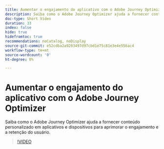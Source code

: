 ```yaml
---
title: Aumentar o engajamento do aplicativo com o Adobe Journey Optimizer
description: Saiba como o Adobe Journey Optimizer ajuda a fornecer conteúdo personalizado em aplicativos e dispositivos para aprimorar o engajamento e a retenção do usuário.
doc-type: Short Video
duration: 33
index: false
hide: true
hidefromtoc: true
recommendations: noCatalog, noDisplay
source-git-commit: e52cdba2a9203497d97cbd1e75c81e3e4e556ac4
workflow-type: tm+mt
source-wordcount: '0'
ht-degree: 0%

---
```



# Aumentar o engajamento do aplicativo com o Adobe Journey Optimizer

Saiba como o Adobe Journey Optimizer ajuda a fornecer conteúdo personalizado em aplicativos e dispositivos para aprimorar o engajamento e a retenção do usuário.

<!-- 72_S603_3442534_32_boost-app-engagement-with-adobe-journey-optimizer -->
>[!VIDEO](https://video.tv.adobe.com/v/3460012/?learn=on&enablevpops=true&captions=por_br)
